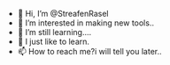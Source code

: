 - 👋 Hi, I’m @StreafenRasel
- 👀 I’m interested in making new tools..
- 🌱 I’m still learning.... 
- 💞️ I just like to learn.
- 📫 How to reach me?i will tell you later..
